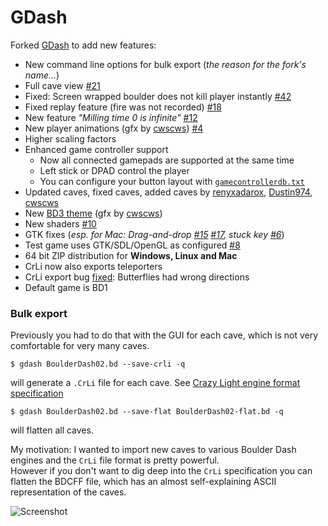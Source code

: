 # GDash #

Forked [GDash](https://bitbucket.org/czirkoszoltan/gdash/src/master/README.md) to add new features:

* New command line options for bulk export (*the reason for the fork's name...*)
* Full cave view [#21](https://github.com/revvv/gdash-export-CrLi/issues/21)
* Fixed: Screen wrapped boulder does not kill player instantly [#42](https://github.com/revvv/gdash-export-CrLi/issues/42)
* Fixed replay feature (fire was not recorded) [#18](https://github.com/revvv/gdash-export-CrLi/issues/18)
* New feature *"Milling time 0 is infinite"* [#12](https://github.com/revvv/gdash-export-CrLi/issues/12)
* New player animations (gfx by [cwscws](https://github.com/cwscws)) [#4](https://github.com/revvv/gdash-export-CrLi/issues/4)
* Higher scaling factors
* Enhanced game controller support
    * Now all connected gamepads are supported at the same time
    * Left stick or DPAD control the player
    * You can configure your button layout with [`gamecontrollerdb.txt`](https://github.com/revvv/gdash-export-CrLi/blob/master/gamecontrollerdb.txt)
* Updated caves, fixed caves, added caves by [renyxadarox](https://github.com/renyxadarox), [Dustin974](https://github.com/Dustin974), [cwscws](https://github.com/cwscws)
* New [BD3 theme](https://github.com/revvv/gdash-export-CrLi/blob/master/include/c64_gfx_bd3.png) (gfx by [cwscws](https://github.com/cwscws))
* New shaders [#10](https://github.com/revvv/gdash-export-CrLi/issues/10)
* GTK fixes (*esp. for Mac: Drag-and-drop [#15](https://github.com/revvv/gdash-export-CrLi/issues/15) [#17](https://github.com/revvv/gdash-export-CrLi/issues/17), stuck key [#6](https://github.com/revvv/gdash-export-CrLi/issues/6)*)
* Test game uses GTK/SDL/OpenGL as configured [#8](https://github.com/revvv/gdash-export-CrLi/issues/8)
* 64 bit ZIP distribution for **Windows, Linux and Mac**
* CrLi now also exports teleporters
* CrLi export bug [fixed](https://github.com/revvv/gdash-export-CrLi/commit/f2c9913cfdc84fc8a0e519cf547e35d6d3d70fca): Butterflies had wrong directions
* Default game is BD1

### Bulk export

Previously you had to do that with the GUI for each cave, which is not very comfortable for very many caves.

    $ gdash BoulderDash02.bd --save-crli -q

will generate a `.CrLi` file for each cave. See [Crazy Light engine format specification](http://www.gratissaugen.de/erbsen/BD-Inside-FAQ.html#CrLi-Engine)

    $ gdash BoulderDash02.bd --save-flat BoulderDash02-flat.bd -q

will flatten all caves.

My motivation: I wanted to import new caves to various Boulder Dash engines and the `CrLi` file format is pretty powerful.<br>
However if you don't want to dig deep into the `CrLi` specification you can flatten the BDCFF file, which has an almost self-explaining ASCII
representation of the caves.

![Screenshot](https://raw.githubusercontent.com/revvv/gdash-export-CrLi/master/Arno_Dash-21-A.png)

